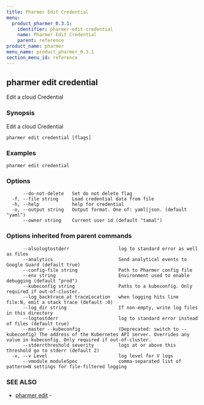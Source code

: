 ```yaml
---
title: Pharmer Edit Credential
menu:
  product_pharmer_0.3.1:
    identifier: pharmer-edit-credential
    name: Pharmer Edit Credential
    parent: reference
product_name: pharmer
menu_name: product_pharmer_0.3.1
section_menu_id: reference
---
```


## pharmer edit credential

Edit a cloud Credential

### Synopsis

Edit a cloud Credential

```
pharmer edit credential [flags]
```

### Examples

```
pharmer edit credential
```

### Options

```
      --do-not-delete   Set do not delete flag
  -f, --file string     Load credential data from file
  -h, --help            help for credential
  -o, --output string   Output format. One of: yaml|json. (default "yaml")
      --owner string    Current user id (default "tamal")
```

### Options inherited from parent commands

```
      --alsologtostderr                  log to standard error as well as files
      --analytics                        Send analytical events to Google Guard (default true)
      --config-file string               Path to Pharmer config file
      --env string                       Environment used to enable debugging (default "prod")
      --kubeconfig string                Paths to a kubeconfig. Only required if out-of-cluster.
      --log_backtrace_at traceLocation   when logging hits line file:N, emit a stack trace (default :0)
      --log_dir string                   If non-empty, write log files in this directory
      --logtostderr                      log to standard error instead of files (default true)
      --master --kubeconfig              (Deprecated: switch to --kubeconfig) The address of the Kubernetes API server. Overrides any value in kubeconfig. Only required if out-of-cluster.
      --stderrthreshold severity         logs at or above this threshold go to stderr (default 2)
  -v, --v Level                          log level for V logs
      --vmodule moduleSpec               comma-separated list of pattern=N settings for file-filtered logging
```

### SEE ALSO

* [pharmer edit](/products/pharmer/0.3.1/reference/pharmer_edit)	 - 

